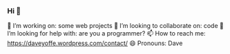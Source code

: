 ### Hi 👋

🔭 I’m working on: some web projects
👯 I’m looking to collaborate on: code
🤔 I’m looking for help with: are you a programmer?
📫 How to reach me: https://daveyoffe.wordpress.com/contact/
😄 Pronouns: Dave
